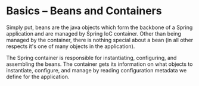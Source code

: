 # Basics – Beans and Containers
Simply put, beans are the java objects which form the backbone of a Spring application and are managed by Spring IoC container. Other than being managed by the container, there is nothing special about a bean (in all other respects it's one of many objects in the application).

The Spring container is responsible for instantiating, configuring, and assembling the beans. The container gets its information on what objects to instantiate, configure, and manage by reading configuration metadata we define for the application.

